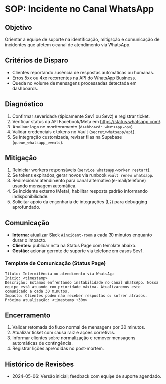 # SOP: Incidente no Canal WhatsApp

## Objetivo
Orientar a equipe de suporte na identificação, mitigação e comunicação de incidentes que afetem o canal de atendimento via WhatsApp.

## Critérios de Disparo
- Clientes reportando ausência de respostas automáticas ou humanas.
- Erros 5xx ou 4xx recorrentes na API do WhatsApp Business.
- Queda no volume de mensagens processadas detectada em dashboards.

## Diagnóstico
1. Confirmar severidade (tipicamente Sev1 ou Sev2) e registrar ticket.
2. Verificar status da API Facebook/Meta em <https://status.whatsapp.com/>.
3. Analisar logs no monitoramento (`dashboard: whatsapp-ops`).
4. Validar credenciais e tokens no Vault (`secret/whatsapp/api`).
5. Se integração customizada, revisar filas na Supabase (`queue_whatsapp_events`).

## Mitigação
1. Reiniciar workers responsáveis (`service whatsapp-worker restart`).
2. Se tokens expirados, gerar novos via runbook `vault renew whatsapp`.
3. Redirecionar atendimento para canal alternativo (e-mail/telefone) usando mensagem automática.
4. Se incidente externo (Meta), habilitar resposta padrão informando indisponibilidade.
5. Solicitar apoio da engenharia de integrações (L2) para debugging aprofundado.

## Comunicação
- **Interna:** atualizar Slack `#incident-room` a cada 30 minutos enquanto durar o impacto.
- **Clientes:** publicar nota na Status Page com template abaixo.
- **Gestão:** acionar gerente de suporte via telefone em casos Sev1.

### Template de Comunicação (Status Page)
```
Título: Intermitência no atendimento via WhatsApp
Início: <timestamp>
Descrição: Estamos enfrentando instabilidade no canal WhatsApp. Nossa equipe está atuando com prioridade máxima. Atualizaremos este comunicado a cada 30 minutos.
Impacto: Clientes podem não receber respostas ou sofrer atrasos.
Próxima atualização: <timestamp +30m>
```

## Encerramento
1. Validar retomada do fluxo normal de mensagens por 30 minutos.
2. Atualizar ticket com causa raiz e ações corretivas.
3. Informar clientes sobre normalização e remover mensagens automáticas de contingência.
4. Registrar lições aprendidas no post-mortem.

## Histórico de Revisões
- 2024-05-06: Versão inicial; feedback com equipe de suporte agendado.
